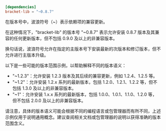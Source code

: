 
```toml
[dependencies]
bracket-lib = "~0.8.7"
```

在版本号中，波浪符号（~）表示依赖项的兼容更新。

在这种情况下，"bracket-lib" 的版本号 "~0.8.7" 表示允许安装 0.8.7 版本及其兼容的任何更新版本，但不包括 0.9.0 及以上的非兼容版本。

换句话说，波浪符号允许在指定的主版本号下安装最新的次版本和修订版本，但不允许进行主版本升级。

以下是一些可能的版本范围示例，以帮助解释不同的版本语义：

- "~1.2.3"：允许安装 1.2.3 版本及其后续的兼容更新，例如 1.2.4、1.2.5 等。
- "~1.2"：允许安装 1.2.x 系列的最新版本，包括 1.2.0、1.2.1、1.2.2 等，但不包括 1.3.0 及以上的非兼容版本。
- "~1"：允许安装 1.x.x 系列的最新版本，包括 1.0.0、1.0.1、1.1.0、1.2.0 等，但不包括 2.0.0 及以上的非兼容版本。

请注意，具体的版本语义可能会根据不同的编程语言或包管理器而有所不同，上述示例仅用于说明通用概念。建议查阅相关文档或包管理器的说明以获得准确的版本范围含义。